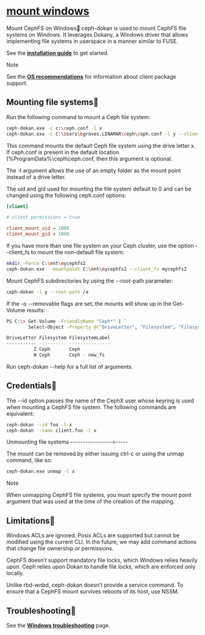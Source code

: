 # **[mount windows](https://docs.ceph.com/en/reef/cephfs/ceph-dokan/)**

Mount CephFS on Windows
ceph-dokan is used to mount CephFS file systems on Windows. It leverages Dokany, a Windows driver that allows implementing file systems in userspace in a manner similar to FUSE.

See the **[installation guide](https://docs.ceph.com/en/reef/install/windows-install)** to get started.

Note

See the **[OS recommendations](https://docs.ceph.com/en/reef/start/os-recommendations)** for information about client package support.

## Mounting file systems

Run the following command to mount a Ceph file system:

```bash
ceph-dokan.exe -c c:\ceph.conf -l x
ceph-dokan.exe -c C:\Users\bgroves.LINAMAR\ceph\ceph.conf -l y --client_fs indFs

```

This command mounts the default Ceph file system using the drive letter x. If ceph.conf is present in the default location (%ProgramData%\ceph\ceph.conf, then this argument is optional.

The -l argument allows the use of an empty folder as the mount point instead of a drive letter.

The uid and gid used for mounting the file system default to 0 and can be changed using the following ceph.conf options:

```ini
[client]

# client_permissions = true

client_mount_uid = 1000
client_mount_gid = 1000
```

If you have more than one file system on your Ceph cluster, use the option --client_fs to mount the non-default file system:

```bash
mkdir -Force C:\mnt\mycephfs2
ceph-dokan.exe --mountpoint C:\mnt\mycephfs2 --client_fs mycephfs2
```

Mount CephFS subdirectories by using the --root-path parameter:

```bash
ceph-dokan -l y --root-path /a
```

If the -o --removable flags are set, the mounts will show up in the Get-Volume results:

```bash
PS C:\> Get-Volume -FriendlyName "Ceph*" | `
        Select-Object -Property @("DriveLetter", "Filesystem", "FilesystemLabel")

DriveLetter Filesystem FilesystemLabel
----------- ---------- ---------------
          Z Ceph       Ceph
          W Ceph       Ceph - new_fs
```

Run ceph-dokan --help for a full list of arguments.

## Credentials

The --id option passes the name of the CephX user whose keyring is used when mounting a CephFS file system. The following commands are equivalent:

```bash
ceph-dokan --id foo -l x
ceph-dokan --name client.foo -l x
```

Unmounting file systems -----------------=-----

The mount can be removed by either issuing ctrl-c or using the unmap command, like so:

```bash
ceph-dokan.exe unmap -l x
```

Note

When unmapping CephFS file systems, you must specify the mount point argument that was used at the time of the creation of the mapping.

## Limitations

Windows ACLs are ignored. Posix ACLs are supported but cannot be modified using the current CLI. In the future, we may add command actions that change file ownership or permissions.

CephFS doesn’t support mandatory file locks, which Windows relies heavily upon. Ceph relies upon Dokan to handle file locks, which are enforced only locally.

Unlike rbd-wnbd, ceph-dokan doesn’t provide a service command. To ensure that a CephFS mount survives reboots of its host, use NSSM.

## Troubleshooting

See the **[Windows troubleshooting](https://docs.ceph.com/en/reef/install/windows-troubleshooting)** page.
